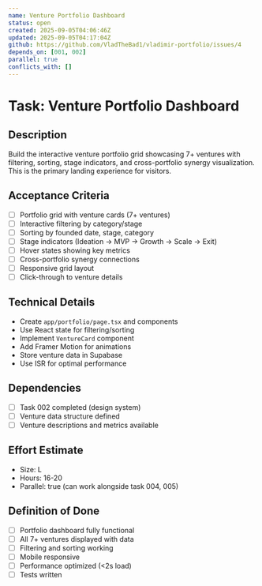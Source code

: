 ```yaml
---
name: Venture Portfolio Dashboard
status: open
created: 2025-09-05T04:06:46Z
updated: 2025-09-05T04:17:04Z
github: https://github.com/VladTheBad1/vladimir-portfolio/issues/4
depends_on: [001, 002]
parallel: true
conflicts_with: []
---
```


# Task: Venture Portfolio Dashboard

## Description
Build the interactive venture portfolio grid showcasing 7+ ventures with filtering, sorting, stage indicators, and cross-portfolio synergy visualization. This is the primary landing experience for visitors.

## Acceptance Criteria
- [ ] Portfolio grid with venture cards (7+ ventures)
- [ ] Interactive filtering by category/stage
- [ ] Sorting by founded date, stage, category
- [ ] Stage indicators (Ideation → MVP → Growth → Scale → Exit)
- [ ] Hover states showing key metrics
- [ ] Cross-portfolio synergy connections
- [ ] Responsive grid layout
- [ ] Click-through to venture details

## Technical Details
- Create `app/portfolio/page.tsx` and components
- Use React state for filtering/sorting
- Implement `VentureCard` component
- Add Framer Motion for animations
- Store venture data in Supabase
- Use ISR for optimal performance

## Dependencies
- [ ] Task 002 completed (design system)
- [ ] Venture data structure defined
- [ ] Venture descriptions and metrics available

## Effort Estimate
- Size: L
- Hours: 16-20
- Parallel: true (can work alongside task 004, 005)

## Definition of Done
- [ ] Portfolio dashboard fully functional
- [ ] All 7+ ventures displayed with data
- [ ] Filtering and sorting working
- [ ] Mobile responsive
- [ ] Performance optimized (<2s load)
- [ ] Tests written
